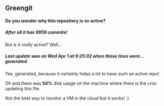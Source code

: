 ## Greengit

#### Do you wonder why this repository is so active?

##### After all it has 9959 commits!

But is it *really* active? Well...

##### Last update was on Wed Apr 1 at 9:25:02 when those lines were... generated

Yes, generated, because it certainly helps a lot to have such an active repo!

Oh and there was **54%** disk usage on the machine
where there is the cron updating this file.

Not the best way to monitor a VM in the cloud but it works! :)
